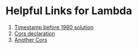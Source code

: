 # Helpful Links for Lambda

1. [Timestamp before 1980 solution](https://github.com/aws/aws-sdk-js/issues/1977)
2. [Cors declaration](https://github.com/aws-samples/startup-kit-serverless-workload/blob/master/serverless.cfn.yml)
3. [Another Cors](https://github.com/lucpod/ticketless/tree/master/lessons/06-purchase-ticket-api#0604---enabling-cors-for-non-get-requests)